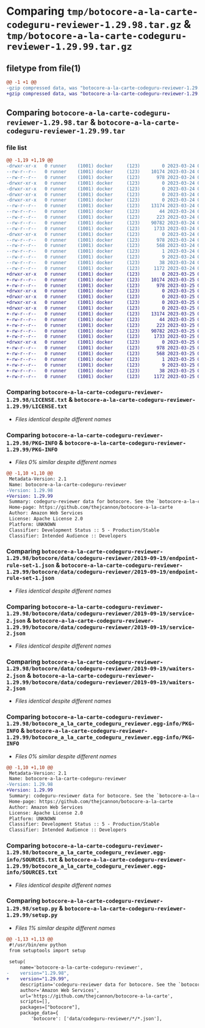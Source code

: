 # Comparing `tmp/botocore-a-la-carte-codeguru-reviewer-1.29.98.tar.gz` & `tmp/botocore-a-la-carte-codeguru-reviewer-1.29.99.tar.gz`

## filetype from file(1)

```diff
@@ -1 +1 @@
-gzip compressed data, was "botocore-a-la-carte-codeguru-reviewer-1.29.98.tar", last modified: Fri Mar 24 01:24:06 2023, max compression
+gzip compressed data, was "botocore-a-la-carte-codeguru-reviewer-1.29.99.tar", last modified: Sat Mar 25 01:22:24 2023, max compression
```

## Comparing `botocore-a-la-carte-codeguru-reviewer-1.29.98.tar` & `botocore-a-la-carte-codeguru-reviewer-1.29.99.tar`

### file list

```diff
@@ -1,19 +1,19 @@
-drwxr-xr-x   0 runner    (1001) docker     (123)        0 2023-03-24 01:24:06.305820 botocore-a-la-carte-codeguru-reviewer-1.29.98/
--rw-r--r--   0 runner    (1001) docker     (123)    10174 2023-03-24 01:24:06.000000 botocore-a-la-carte-codeguru-reviewer-1.29.98/LICENSE.txt
--rw-r--r--   0 runner    (1001) docker     (123)      978 2023-03-24 01:24:06.305820 botocore-a-la-carte-codeguru-reviewer-1.29.98/PKG-INFO
-drwxr-xr-x   0 runner    (1001) docker     (123)        0 2023-03-24 01:24:06.305820 botocore-a-la-carte-codeguru-reviewer-1.29.98/botocore/
-drwxr-xr-x   0 runner    (1001) docker     (123)        0 2023-03-24 01:24:06.305820 botocore-a-la-carte-codeguru-reviewer-1.29.98/botocore/data/
-drwxr-xr-x   0 runner    (1001) docker     (123)        0 2023-03-24 01:24:06.305820 botocore-a-la-carte-codeguru-reviewer-1.29.98/botocore/data/codeguru-reviewer/
-drwxr-xr-x   0 runner    (1001) docker     (123)        0 2023-03-24 01:24:06.305820 botocore-a-la-carte-codeguru-reviewer-1.29.98/botocore/data/codeguru-reviewer/2019-09-19/
--rw-r--r--   0 runner    (1001) docker     (123)    13174 2023-03-24 01:23:57.000000 botocore-a-la-carte-codeguru-reviewer-1.29.98/botocore/data/codeguru-reviewer/2019-09-19/endpoint-rule-set-1.json
--rw-r--r--   0 runner    (1001) docker     (123)       44 2023-03-24 01:23:57.000000 botocore-a-la-carte-codeguru-reviewer-1.29.98/botocore/data/codeguru-reviewer/2019-09-19/examples-1.json
--rw-r--r--   0 runner    (1001) docker     (123)      223 2023-03-24 01:23:57.000000 botocore-a-la-carte-codeguru-reviewer-1.29.98/botocore/data/codeguru-reviewer/2019-09-19/paginators-1.json
--rw-r--r--   0 runner    (1001) docker     (123)    90782 2023-03-24 01:23:57.000000 botocore-a-la-carte-codeguru-reviewer-1.29.98/botocore/data/codeguru-reviewer/2019-09-19/service-2.json
--rw-r--r--   0 runner    (1001) docker     (123)     1733 2023-03-24 01:23:57.000000 botocore-a-la-carte-codeguru-reviewer-1.29.98/botocore/data/codeguru-reviewer/2019-09-19/waiters-2.json
-drwxr-xr-x   0 runner    (1001) docker     (123)        0 2023-03-24 01:24:06.305820 botocore-a-la-carte-codeguru-reviewer-1.29.98/botocore_a_la_carte_codeguru_reviewer.egg-info/
--rw-r--r--   0 runner    (1001) docker     (123)      978 2023-03-24 01:24:06.000000 botocore-a-la-carte-codeguru-reviewer-1.29.98/botocore_a_la_carte_codeguru_reviewer.egg-info/PKG-INFO
--rw-r--r--   0 runner    (1001) docker     (123)      568 2023-03-24 01:24:06.000000 botocore-a-la-carte-codeguru-reviewer-1.29.98/botocore_a_la_carte_codeguru_reviewer.egg-info/SOURCES.txt
--rw-r--r--   0 runner    (1001) docker     (123)        1 2023-03-24 01:24:06.000000 botocore-a-la-carte-codeguru-reviewer-1.29.98/botocore_a_la_carte_codeguru_reviewer.egg-info/dependency_links.txt
--rw-r--r--   0 runner    (1001) docker     (123)        9 2023-03-24 01:24:06.000000 botocore-a-la-carte-codeguru-reviewer-1.29.98/botocore_a_la_carte_codeguru_reviewer.egg-info/top_level.txt
--rw-r--r--   0 runner    (1001) docker     (123)       38 2023-03-24 01:24:06.305820 botocore-a-la-carte-codeguru-reviewer-1.29.98/setup.cfg
--rw-r--r--   0 runner    (1001) docker     (123)     1172 2023-03-24 01:24:06.000000 botocore-a-la-carte-codeguru-reviewer-1.29.98/setup.py
+drwxr-xr-x   0 runner    (1001) docker     (123)        0 2023-03-25 01:22:24.114393 botocore-a-la-carte-codeguru-reviewer-1.29.99/
+-rw-r--r--   0 runner    (1001) docker     (123)    10174 2023-03-25 01:22:23.000000 botocore-a-la-carte-codeguru-reviewer-1.29.99/LICENSE.txt
+-rw-r--r--   0 runner    (1001) docker     (123)      978 2023-03-25 01:22:24.114393 botocore-a-la-carte-codeguru-reviewer-1.29.99/PKG-INFO
+drwxr-xr-x   0 runner    (1001) docker     (123)        0 2023-03-25 01:22:24.110393 botocore-a-la-carte-codeguru-reviewer-1.29.99/botocore/
+drwxr-xr-x   0 runner    (1001) docker     (123)        0 2023-03-25 01:22:24.110393 botocore-a-la-carte-codeguru-reviewer-1.29.99/botocore/data/
+drwxr-xr-x   0 runner    (1001) docker     (123)        0 2023-03-25 01:22:24.110393 botocore-a-la-carte-codeguru-reviewer-1.29.99/botocore/data/codeguru-reviewer/
+drwxr-xr-x   0 runner    (1001) docker     (123)        0 2023-03-25 01:22:24.114393 botocore-a-la-carte-codeguru-reviewer-1.29.99/botocore/data/codeguru-reviewer/2019-09-19/
+-rw-r--r--   0 runner    (1001) docker     (123)    13174 2023-03-25 01:22:12.000000 botocore-a-la-carte-codeguru-reviewer-1.29.99/botocore/data/codeguru-reviewer/2019-09-19/endpoint-rule-set-1.json
+-rw-r--r--   0 runner    (1001) docker     (123)       44 2023-03-25 01:22:12.000000 botocore-a-la-carte-codeguru-reviewer-1.29.99/botocore/data/codeguru-reviewer/2019-09-19/examples-1.json
+-rw-r--r--   0 runner    (1001) docker     (123)      223 2023-03-25 01:22:12.000000 botocore-a-la-carte-codeguru-reviewer-1.29.99/botocore/data/codeguru-reviewer/2019-09-19/paginators-1.json
+-rw-r--r--   0 runner    (1001) docker     (123)    90782 2023-03-25 01:22:12.000000 botocore-a-la-carte-codeguru-reviewer-1.29.99/botocore/data/codeguru-reviewer/2019-09-19/service-2.json
+-rw-r--r--   0 runner    (1001) docker     (123)     1733 2023-03-25 01:22:12.000000 botocore-a-la-carte-codeguru-reviewer-1.29.99/botocore/data/codeguru-reviewer/2019-09-19/waiters-2.json
+drwxr-xr-x   0 runner    (1001) docker     (123)        0 2023-03-25 01:22:24.114393 botocore-a-la-carte-codeguru-reviewer-1.29.99/botocore_a_la_carte_codeguru_reviewer.egg-info/
+-rw-r--r--   0 runner    (1001) docker     (123)      978 2023-03-25 01:22:24.000000 botocore-a-la-carte-codeguru-reviewer-1.29.99/botocore_a_la_carte_codeguru_reviewer.egg-info/PKG-INFO
+-rw-r--r--   0 runner    (1001) docker     (123)      568 2023-03-25 01:22:24.000000 botocore-a-la-carte-codeguru-reviewer-1.29.99/botocore_a_la_carte_codeguru_reviewer.egg-info/SOURCES.txt
+-rw-r--r--   0 runner    (1001) docker     (123)        1 2023-03-25 01:22:24.000000 botocore-a-la-carte-codeguru-reviewer-1.29.99/botocore_a_la_carte_codeguru_reviewer.egg-info/dependency_links.txt
+-rw-r--r--   0 runner    (1001) docker     (123)        9 2023-03-25 01:22:24.000000 botocore-a-la-carte-codeguru-reviewer-1.29.99/botocore_a_la_carte_codeguru_reviewer.egg-info/top_level.txt
+-rw-r--r--   0 runner    (1001) docker     (123)       38 2023-03-25 01:22:24.114393 botocore-a-la-carte-codeguru-reviewer-1.29.99/setup.cfg
+-rw-r--r--   0 runner    (1001) docker     (123)     1172 2023-03-25 01:22:23.000000 botocore-a-la-carte-codeguru-reviewer-1.29.99/setup.py
```

### Comparing `botocore-a-la-carte-codeguru-reviewer-1.29.98/LICENSE.txt` & `botocore-a-la-carte-codeguru-reviewer-1.29.99/LICENSE.txt`

 * *Files identical despite different names*

### Comparing `botocore-a-la-carte-codeguru-reviewer-1.29.98/PKG-INFO` & `botocore-a-la-carte-codeguru-reviewer-1.29.99/PKG-INFO`

 * *Files 0% similar despite different names*

```diff
@@ -1,10 +1,10 @@
 Metadata-Version: 2.1
 Name: botocore-a-la-carte-codeguru-reviewer
-Version: 1.29.98
+Version: 1.29.99
 Summary: codeguru-reviewer data for botocore. See the `botocore-a-la-carte` package for more info.
 Home-page: https://github.com/thejcannon/botocore-a-la-carte
 Author: Amazon Web Services
 License: Apache License 2.0
 Platform: UNKNOWN
 Classifier: Development Status :: 5 - Production/Stable
 Classifier: Intended Audience :: Developers
```

### Comparing `botocore-a-la-carte-codeguru-reviewer-1.29.98/botocore/data/codeguru-reviewer/2019-09-19/endpoint-rule-set-1.json` & `botocore-a-la-carte-codeguru-reviewer-1.29.99/botocore/data/codeguru-reviewer/2019-09-19/endpoint-rule-set-1.json`

 * *Files identical despite different names*

### Comparing `botocore-a-la-carte-codeguru-reviewer-1.29.98/botocore/data/codeguru-reviewer/2019-09-19/service-2.json` & `botocore-a-la-carte-codeguru-reviewer-1.29.99/botocore/data/codeguru-reviewer/2019-09-19/service-2.json`

 * *Files identical despite different names*

### Comparing `botocore-a-la-carte-codeguru-reviewer-1.29.98/botocore/data/codeguru-reviewer/2019-09-19/waiters-2.json` & `botocore-a-la-carte-codeguru-reviewer-1.29.99/botocore/data/codeguru-reviewer/2019-09-19/waiters-2.json`

 * *Files identical despite different names*

### Comparing `botocore-a-la-carte-codeguru-reviewer-1.29.98/botocore_a_la_carte_codeguru_reviewer.egg-info/PKG-INFO` & `botocore-a-la-carte-codeguru-reviewer-1.29.99/botocore_a_la_carte_codeguru_reviewer.egg-info/PKG-INFO`

 * *Files 0% similar despite different names*

```diff
@@ -1,10 +1,10 @@
 Metadata-Version: 2.1
 Name: botocore-a-la-carte-codeguru-reviewer
-Version: 1.29.98
+Version: 1.29.99
 Summary: codeguru-reviewer data for botocore. See the `botocore-a-la-carte` package for more info.
 Home-page: https://github.com/thejcannon/botocore-a-la-carte
 Author: Amazon Web Services
 License: Apache License 2.0
 Platform: UNKNOWN
 Classifier: Development Status :: 5 - Production/Stable
 Classifier: Intended Audience :: Developers
```

### Comparing `botocore-a-la-carte-codeguru-reviewer-1.29.98/botocore_a_la_carte_codeguru_reviewer.egg-info/SOURCES.txt` & `botocore-a-la-carte-codeguru-reviewer-1.29.99/botocore_a_la_carte_codeguru_reviewer.egg-info/SOURCES.txt`

 * *Files identical despite different names*

### Comparing `botocore-a-la-carte-codeguru-reviewer-1.29.98/setup.py` & `botocore-a-la-carte-codeguru-reviewer-1.29.99/setup.py`

 * *Files 1% similar despite different names*

```diff
@@ -1,13 +1,13 @@
 #!/usr/bin/env python
 from setuptools import setup
 
 setup(
     name='botocore-a-la-carte-codeguru-reviewer',
-    version="1.29.98",
+    version="1.29.99",
     description='codeguru-reviewer data for botocore. See the `botocore-a-la-carte` package for more info.',
     author='Amazon Web Services',
     url='https://github.com/thejcannon/botocore-a-la-carte',
     scripts=[],
     packages=["botocore"],
     package_data={
         'botocore': ['data/codeguru-reviewer/*/*.json'],
```

